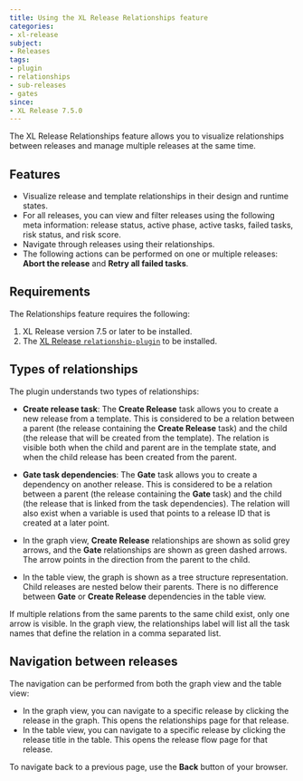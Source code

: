 ```yaml
---
title: Using the XL Release Relationships feature
categories:
- xl-release
subject:
- Releases
tags:
- plugin
- relationships
- sub-releases
- gates
since:
- XL Release 7.5.0
---
```


The XL Release Relationships feature allows you to visualize relationships between releases and manage multiple releases at the same time.

## Features

* Visualize release and template relationships in their design and runtime states.
* For all releases, you can view and filter releases using the following meta information: release status, active phase, active tasks, failed tasks, risk status, and risk score.
* Navigate through releases using their relationships.
* The following actions can be performed on one or multiple releases: **Abort the release** and **Retry all failed tasks**.

## Requirements

The Relationships feature requires the following:

1. XL Release version 7.5 or later to be installed.
1. The [XL Release `relationship-plugin`](https://dist.xebialabs.com/customer/xl-release/plugins/xlr-relationships-plugin/7.5.0/) to be installed.

## Types of relationships

The plugin understands two types of relationships:

* **Create release task**: The **Create Release** task allows you to create a new release from a template. This is considered to be a relation between a parent (the release containing the **Create Release** task) and the child (the release that will be created from the template). The relation is visible both when the child and parent are in the template state, and when the child release has been created from the parent.
* **Gate task dependencies**: The **Gate** task allows you to create a dependency on another release. This is considered to be a relation between a parent (the release containing the **Gate** task) and the child (the release that is linked from the task dependencies). The relation will also exist when a variable is used that points to a release ID that is created at a later point.

* In the graph view, **Create Release** relationships are shown as solid grey arrows, and the **Gate** relationships are shown as green dashed arrows. The arrow points in the direction from the parent to the child.
* In the table view, the graph is shown as a tree structure representation. Child releases are nested below their parents. There is no difference between **Gate** or **Create Release** dependencies in the table view.

If multiple relations from the same parents to the same child exist, only one arrow is visible. In the graph view, the relationships label will list all the task names that define the relation in a comma separated list.

## Navigation between releases

The navigation can be performed from both the graph view and the table view:

* In the graph view, you can navigate to a specific release by clicking the release in the graph. This opens the relationships page for that release.
* In the table view, you can navigate to a specific release by clicking the release title in the table. This opens the release flow page for that release.

To navigate back to a previous page, use the **Back** button of your browser.
